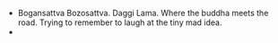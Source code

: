 - Bogansattva
  Bozosattva. Daggi Lama.
  Where the buddha meets the road. Trying to remember to laugh at the tiny mad idea.
-